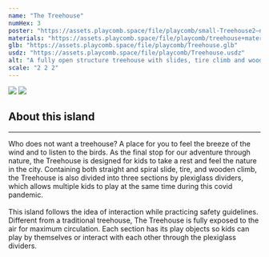 ```yaml
---
name: "The Treehouse"
numHex: 3
poster: "https://assets.playcomb.space/file/playcomb/small-Treehouse2—nobackground.png"
materials: "https://assets.playcomb.space/file/playcomb/treehouse+materials.png"
glb: "https://assets.playcomb.space/file/playcomb/Treehouse.glb"
usdz: "https://assets.playcomb.space/file/playcomb/Treehouse.usdz"
alt: "A fully open structure treehouse with slides, tire climb and wooden climb"
scale: "2 2 2"
---
```


<div class="about-img-mult">
    <img src="https://assets.playcomb.space/file/playcomb/Treehouse2-1.png" class="about-img-top" />
    <img src="https://assets.playcomb.space/file/playcomb/Treehouse2-2.png" class="about-img-bottom" />
</div>


<div class="about-desc">
<h2>About this island</h2>
<hr />
<p>
Who does not want a treehouse? A place for you to feel the breeze of the wind and to listen to the birds. As the final stop for our adventure through nature, the Treehouse is designed for kids to take a rest and feel the nature in the city. Containing both straight and spiral slide, tire, and wooden climb, the Treehouse is also divided into three sections by plexiglass dividers, which allows multiple kids to play at the same time during this covid pandemic. <br><br> This island follows the idea of interaction while practicing safety guidelines. Different from a traditional treehouse, The Treehouse is fully exposed to the air for maximum circulation. Each section has its play objects so kids can play by themselves or interact with each other through the plexiglass dividers. 
</p></div>
